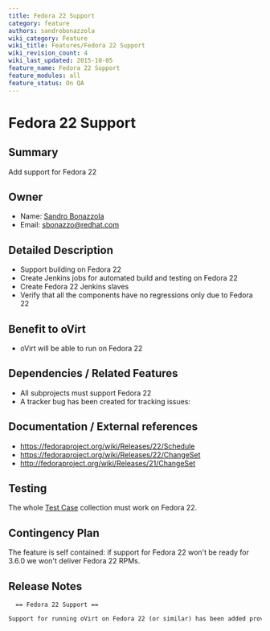 ```yaml
---
title: Fedora 22 Support
category: feature
authors: sandrobonazzola
wiki_category: Feature
wiki_title: Features/Fedora 22 Support
wiki_revision_count: 4
wiki_last_updated: 2015-10-05
feature_name: Fedora 22 Support
feature_modules: all
feature_status: On QA
---
```


# Fedora 22 Support

## Summary

Add support for Fedora 22

## Owner

*   Name: [Sandro Bonazzola](https://github.com/sandrobonazzola)
*   Email: <sbonazzo@redhat.com>

## Detailed Description

*   Support building on Fedora 22
*   Create Jenkins jobs for automated build and testing on Fedora 22
*   Create Fedora 22 Jenkins slaves
*   Verify that all the components have no regressions only due to Fedora 22

## Benefit to oVirt

*   oVirt will be able to run on Fedora 22

## Dependencies / Related Features

*   All subprojects must support Fedora 22
*   A tracker bug has been created for tracking issues:

## Documentation / External references

*   <https://fedoraproject.org/wiki/Releases/22/Schedule>
*   <https://fedoraproject.org/wiki/Releases/22/ChangeSet>
*   <http://fedoraproject.org/wiki/Releases/21/ChangeSet>

## Testing

The whole [Test Case](/Category:TestCase) collection must work on Fedora 22.

## Contingency Plan

The feature is self contained: if support for Fedora 22 won't be ready for 3.6.0 we won't deliver Fedora 22 RPMs.

## Release Notes

      == Fedora 22 Support ==
      Support for running oVirt on Fedora 22 (or similar) has been added providing custom packaging of Wildfly 8.2.0.



